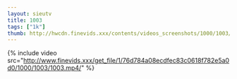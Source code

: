 ```yaml
--- 
layout: sieutv
title: 1003
tags: ["1k"]
thumb: http://hwcdn.finevids.xxx/contents/videos_screenshots/1000/1003/preview.mp4.jpg
---
```

{% include video src="http://www.finevids.xxx/get_file/1/76d784a08ecdfec83c0618f782e5a0d0/1000/1003/1003.mp4/" %} 
